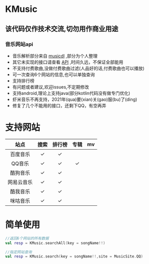 # KMusic

## 该代码仅作技术交流,切勿用作商业用途

### 音乐网站api
- 音乐解析部分来自 [musicdl](https://github.com/CharlesPikachu/musicdl) ,部分为个人整理
- 其它未实现的接口请查看 [API](https://github.com/yhsj0919/KMusic/blob/master/API.md) ,时间久远，不保证全部能用
- 不支持付费歌曲,没做付费歌曲过滤(人品好的话,付费歌曲也可以播放)
- 可一次查询6个网站的信息,也可以单独查询
- 支持排行榜
- 有问题或者建议,欢迎issues,不定期修改
- 支持android,理论上支持java(部分kotlin代码没有做专门优化)
- 虾米音乐不再支持，2021年(qua)要(xian)关(gao)服(bu)了(ding)
- 修复了几个不能用的接口，还剩下QQ，有空再弄

# 支持网站

| 站点 |  搜索 | 排行榜 | 专辑 | mv |
| :--: |  :-----: | :-----: |  :-----: |  :-----: |
| 百度音乐     |✓|✓| | |
| QQ音乐      |✓|✓|✓| |
| 酷狗音乐     |✓|✓| | |
| 网易云音乐   |✓|✓| | |
| 酷我音乐     |✓|✓| | |
| 咪咕音乐     |✓|✓| | |


# 简单使用
```kotlin
//返回6个网站的所有数据
val resp = KMusic.searchAll(key = songName!!)

//指定网站查询
val resp = KMusic.search(key = songName!!,site = MusicSite.QQ)

```
